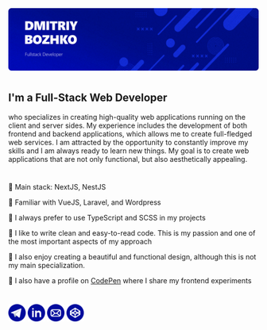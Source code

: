 <img src="./banner.png">

#

## **I'm a Full-Stack Web Developer** 

who specializes in creating high-quality web applications running on the client and server sides. My experience includes the development of both frontend and backend applications, which allows me to create full-fledged web services. I am attracted by the opportunity to constantly improve my skills and I am always ready to learn new things. My goal is to create web applications that are not only functional, but also aesthetically appealing.

#
🔷 Main stack: NextJS, NestJS

🔷 Familiar with VueJS, Laravel, and Wordpress

🔷 I always prefer to use TypeScript and SCSS in my projects

🔷 I like to write clean and easy-to-read code. This is my passion and one of the most important aspects of my approach

🔷 I also enjoy creating a beautiful and functional design, although this is not my main specialization.

🔷 I also have a profile on [CodePen](https://codepen.io/finikkkk) where I share my frontend experiments

#
<a href="https://t.me/finik_xxx"><img src="./icons/telegram.svg" alt="telegram" width="35" height="35"></a>
<a href="https://www.linkedin.com/in/finikkkk/"><img src="./icons/linkedin.svg" alt="linkedin" width="35" height="35"></a>
<a href="mailto:finikdigi@gmail.com"><img src="./icons/email.svg" alt="email" width="35" height="35"></a>
<a href="https://codepen.io/finikkkk"><img src="./icons/codepen.svg" alt="codepen" width="35" height="35"></a>
